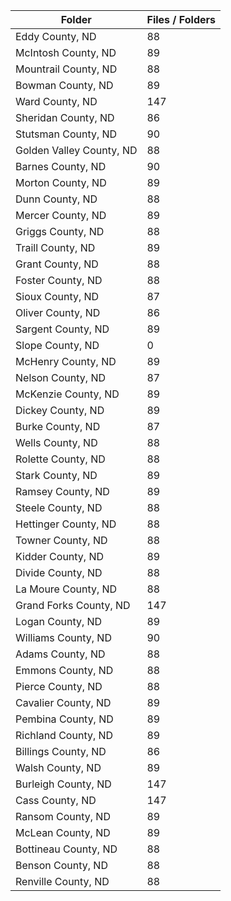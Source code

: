 | Folder                   |   Files / Folders |
|--------------------------|-------------------|
| Eddy County, ND          |                88 |
| McIntosh County, ND      |                89 |
| Mountrail County, ND     |                88 |
| Bowman County, ND        |                89 |
| Ward County, ND          |               147 |
| Sheridan County, ND      |                86 |
| Stutsman County, ND      |                90 |
| Golden Valley County, ND |                88 |
| Barnes County, ND        |                90 |
| Morton County, ND        |                89 |
| Dunn County, ND          |                88 |
| Mercer County, ND        |                89 |
| Griggs County, ND        |                88 |
| Traill County, ND        |                89 |
| Grant County, ND         |                88 |
| Foster County, ND        |                88 |
| Sioux County, ND         |                87 |
| Oliver County, ND        |                86 |
| Sargent County, ND       |                89 |
| Slope County, ND         |                 0 |
| McHenry County, ND       |                89 |
| Nelson County, ND        |                87 |
| McKenzie County, ND      |                89 |
| Dickey County, ND        |                89 |
| Burke County, ND         |                87 |
| Wells County, ND         |                88 |
| Rolette County, ND       |                88 |
| Stark County, ND         |                89 |
| Ramsey County, ND        |                89 |
| Steele County, ND        |                88 |
| Hettinger County, ND     |                88 |
| Towner County, ND        |                88 |
| Kidder County, ND        |                89 |
| Divide County, ND        |                88 |
| La Moure County, ND      |                88 |
| Grand Forks County, ND   |               147 |
| Logan County, ND         |                89 |
| Williams County, ND      |                90 |
| Adams County, ND         |                88 |
| Emmons County, ND        |                88 |
| Pierce County, ND        |                88 |
| Cavalier County, ND      |                89 |
| Pembina County, ND       |                89 |
| Richland County, ND      |                89 |
| Billings County, ND      |                86 |
| Walsh County, ND         |                89 |
| Burleigh County, ND      |               147 |
| Cass County, ND          |               147 |
| Ransom County, ND        |                89 |
| McLean County, ND        |                89 |
| Bottineau County, ND     |                88 |
| Benson County, ND        |                88 |
| Renville County, ND      |                88 |